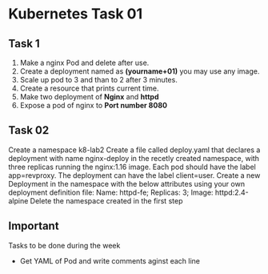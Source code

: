 # Kubernetes Task 01

## Task 1

1. Make a nginx Pod and delete after use. 
2. Create a deployment named as **(yourname+01)** you may use any image.
3. Scale up pod to 3 and than to 2 after 3 minutes. 
4. Create a resource that prints current time.
5. Make two deployment of **Nginx** and **httpd** 
6. Expose a pod of nginx to **Port number 8080**

## Task 02

Create a namespace k8-lab2
Create a file called deploy.yaml that declares a deployment with name nginx-deploy in the recetly created namespace, with three replicas running the nginx:1.16 image. Each pod should have the label app=revproxy. The deployment can have the label client=user.
Create a new Deployment in the namespace with the below attributes using your own deployment definition file: Name: httpd-fe; Replicas: 3; Image: httpd:2.4-alpine
Delete the namespace created in the first step

## Important 
Tasks to be done during the week 

- Get YAML of Pod and write comments aginst each line  
 
